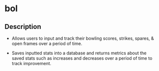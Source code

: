 # bol

## Description

- Allows users to input and track their bowling scores, strikes, spares, & open frames over a period of time.

- Saves inputted stats into a database and returns metrics about the saved stats such as increases and decreases over a period of time to track improvement.
